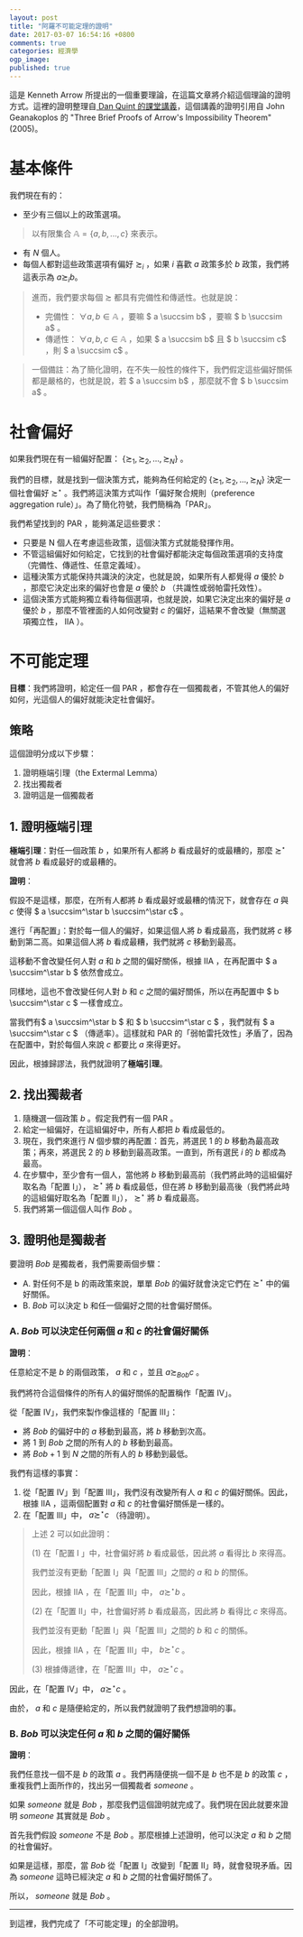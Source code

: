 ```yaml
---
layout: post
title: "阿羅不可能定理的證明"
date: 2017-03-07 16:54:16 +0800
comments: true
categories: 經濟學
ogp_image: 
published: true
---
```


這是 Kenneth Arrow 所提出的一個重要理論，在這篇文章將介紹這個理論的證明方式。這裡的證明整理自[ Dan Quint 的課堂講義](http://www.ssc.wisc.edu/~dquint/econ698/)，這個講義的證明引用自 John Geanakoplos 的 "Three Brief Proofs of Arrow's Impossibility Theorem" (2005)。

<!--more-->

# 基本條件

我們現在有的：

* 至少有三個以上的政策選項。

> 以有限集合 $\mathbb{A} = \lbrace a, b, ..., c \rbrace$ 來表示。

* 有 $N$ 個人。
* 每個人都對這些政策選項有偏好 $\succsim_i$ ，如果 $i$ 喜歡 $a$ 政策多於 $b$ 政策，我們將這表示為 $a \succsim_i b$。

> 進而，我們要求每個 $\succsim$ 都具有完備性和傳遞性。也就是說：
> 
> * 完備性： $\forall a, b \in \mathbb{A}$ ，要嘛 $ a \succsim b$ ，要嘛 $ b \succsim a$ 。
> * 傳遞性： $\forall a, b, c \in \mathbb{A}$ ，如果 $ a \succsim b$ 且 $ b \succsim c$ ，則 $ a \succsim c$ 。

> 一個備註：為了簡化證明，在不失一般性的條件下，我們假定這些偏好關係都是嚴格的，也就是說，若 $ a \succsim b$ ，那麼就不會 $ b \succsim a$ 。

# 社會偏好

如果我們現在有一組偏好配置： $\lbrace \succsim_1, \succsim_2, ..., \succsim_N \rbrace$ 。

我們的目標，就是找到一個決策方式，能夠為任何給定的 $\lbrace \succsim_1, \succsim_2, ..., \succsim_N \rbrace$ 決定一個社會偏好 $\succsim^\star$ 。我們將這決策方式叫作「偏好聚合規則（preference aggregation rule）」。為了簡化符號，我們簡稱為「PAR」。

我們希望找到的 PAR ，能夠滿足這些要求：

* 只要是 N 個人在考慮這些政策，這個決策方式就能發揮作用。
* 不管這組偏好如何給定，它找到的社會偏好都能決定每個政策選項的支持度（完備性、傳遞性、任意定義域）。
* 這種決策方式能保持共識決的決定，也就是說，如果所有人都覺得 $a$ 優於 $b$ ，那麼它決定出來的偏好也會是 $a$ 優於 $b$ （共識性或弱帕雷托效性）。
* 這個決策方式能夠獨立看待每個選項，也就是說，如果它決定出來的偏好是 $a$ 優於 $b$ ，那麼不管裡面的人如何改變對 $c$ 的偏好，這結果不會改變（無關選項獨立性， IIA ）。

# 不可能定理

**目標**：我們將證明，給定任一個 PAR ，都會存在一個獨裁者，不管其他人的偏好如何，光這個人的偏好就能決定社會偏好。

## 策略

這個證明分成以下步驟：

1. 證明極端引理（the Extermal Lemma）
2. 找出獨裁者
3. 證明這是一個獨裁者

## 1. 證明極端引理

**極端引理**：對任一個政策 $b$ ，如果所有人都將 $b$ 看成最好的或最糟的，那麼 $\succsim^\star$ 就會將 $b$ 看成最好的或最糟的。

**證明**：

假設不是這樣，那麼，在所有人都將 $b$ 看成最好或最糟的情況下，就會存在 $a$ 與 $c$ 使得 $ a \succsim^\star b \succsim^\star c$ 。

進行「再配置」：對於每一個人的偏好，如果這個人將 $b$ 看成最高，我們就將 $c$ 移動到第二高。如果這個人將 $b$ 看成最糟，我們就將 $c$ 移動到最高。

這移動不會改變任何人對 $a$ 和 $b$ 之間的偏好關係，根據 IIA ，在再配置中 $ a \succsim^\star b $ 依然會成立。

同樣地，這也不會改變任何人對 $b$ 和 $c$ 之間的偏好關係，所以在再配置中 $ b \succsim^\star c $ 一樣會成立。

當我們有$ a \succsim^\star b $ 和 $ b \succsim^\star c $ ，我們就有 $ a \succsim^\star c $ （傳遞率）。這樣就和 PAR 的「弱帕雷托效性」矛盾了，因為在配置中，對於每個人來說 $c$ 都要比 $a$ 來得更好。

因此，根據歸謬法，我們就證明了**極端引理**。

## 2. 找出獨裁者

1. 隨機選一個政策 $b$ 。假定我們有一個 PAR 。
2. 給定一組偏好，在這組偏好中，所有人都把 $b$ 看成最低的。
3. 現在，我們來進行 $N$ 個步驟的再配置：首先，將選民 $1$ 的 $b$ 移動為最高政策；再來，將選民 $2$ 的 $b$ 移動到最高政策。一直到，所有選民 $i$ 的 $b$ 都成為最高。
4. 在步驟中，至少會有一個人，當他將 $b$ 移動到最高前（我們將此時的這組偏好取名為「配置 I」）， $\succsim^\star$ 將 $b$ 看成最低，但在將 $b$ 移動到最高後（我們將此時的這組偏好取名為「配置 II」）， $\succsim^\star$ 將 $b$ 看成最高。
5. 我們將第一個這個人叫作 $Bob$ 。

## 3. 證明他是獨裁者

要證明 $Bob$ 是獨裁者，我們需要兩個步驟：

* A. 對任何不是 b 的兩政策來說，單單 $Bob$ 的偏好就會決定它們在 $\succsim^\star$ 中的偏好關係。
* B. $Bob$ 可以決定 b 和任一個偏好之間的社會偏好關係。

### A. $Bob$ 可以決定任何兩個 $a$ 和 $c$ 的社會偏好關係

**證明**：

任意給定不是 $b$ 的兩個政策， $a$ 和 $c$ ，並且 $a \succsim_{Bob} c$ 。

我們將符合這個條件的所有人的偏好關係的配置稱作「配置 IV」。

從「配置 IV」，我們來製作像這樣的「配置 III」：

* 將 $Bob$ 的偏好中的 $a$ 移動到最高，將 $b$ 移動到次高。
* 將 $1$ 到 $Bob$ 之間的所有人的 $b$ 移動到最高。
* 將 $Bob + 1$ 到 $N$ 之間的所有人的 $b$ 移動到最低。

我們有這樣的事實：

1. 從「配置 IV」到「配置 III」，我們沒有改變所有人 $a$ 和 $c$ 的偏好關係。因此，根據 IIA ，這兩個配置對 $a$ 和 $c$ 的社會偏好關係是一樣的。
2. 在「配置 III」中， $a \succsim^\star c$ （待證明）。

> 上述 2 可以如此證明：
> 
> (1) 在「配置 I 」中，社會偏好將 $b$ 看成最低，因此將 $a$ 看得比 $b$ 來得高。
>
> 我們並沒有更動「配置 I」與「配置 III」之間的 $a$ 和 $b$ 的關係。
> 
> 因此，根據 IIA ，在「配置 III」中， $a \succsim^\star b$ 。
> 
> (2) 在「配置 II」中，社會偏好將 $b$ 看成最高，因此將 $b$ 看得比 $c$ 來得高。
> 
> 我們並沒有更動「配置 I」與「配置 III」之間的 $b$ 和 $c$ 的關係。
>
> 因此，根據 IIA ，在「配置 III」中， $b \succsim^\star c$ 。
>
> (3) 根據傳遞律，在「配置 III」中， $a \succsim^\star c$ 。

因此，在「配置 IV」中， $a \succsim^\star c$ 。

由於， $a$ 和 $c$ 是隨便給定的，所以我們就證明了我們想證明的事。

### B. $Bob$ 可以決定任何 $a$ 和 $b$ 之間的偏好關係

**證明**：

我們任意找一個不是 $b$ 的政策 $a$ 。我們再隨便挑一個不是 $b$ 也不是 $b$ 的政策 $c$ ，重複我們上面所作的，找出另一個獨裁者 $someone$ 。

如果 $someone$ 就是 $Bob$ ，那麼我們這個證明就完成了。我們現在因此就要來證明 $someone$ 其實就是 $Bob$ 。

首先我們假設 $someone$ 不是 $Bob$ 。那麼根據上述證明，他可以決定 $a$ 和 $b$ 之間的社會偏好。

如果是這樣，那麼，當 $Bob$ 從「配置 I」改變到「配置 II」時，就會發現矛盾。因為 $someone$ 這時已經決定 $a$ 和 $b$ 之間的社會偏好關係了。

所以， $someone$ 就是 $Bob$ 。

---

到這裡，我們完成了「不可能定理」的全部證明。
